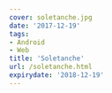 ```yaml
---
cover: soletanche.jpg
date: '2017-12-19'
tags:
- Android
- Web
title: 'Soletanche'
url: /soletanche.html
expirydate: '2018-12-19'
---
```


